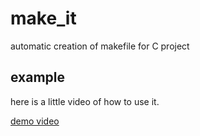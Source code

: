 # make_it
automatic creation of makefile for C project

## example
here is a little video of how to use it.

[demo video](https://asciinema.org/a/CVN6s2mctdpllF3DZfl1aTBjS)
